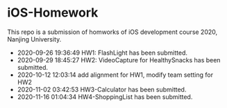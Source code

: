 # iOS-Homework

This repo is a submission of homworks of iOS development course 2020, Nanjing University. 

- 2020-09-26 19:36:49 HW1: FlashLight has been submitted.
- 2020-09-29 18:45:27 HW2: VideoCapture for HealthySnacks has been submitted.
- 2020-10-12 12:03:14 add alignment for HW1, modify team setting for HW2
- 2020-11-02 03:42:53 HW3-Calculator has been submitted. 
- 2020-11-16 01:04:34 HW4-ShoppingList has been submitted.
